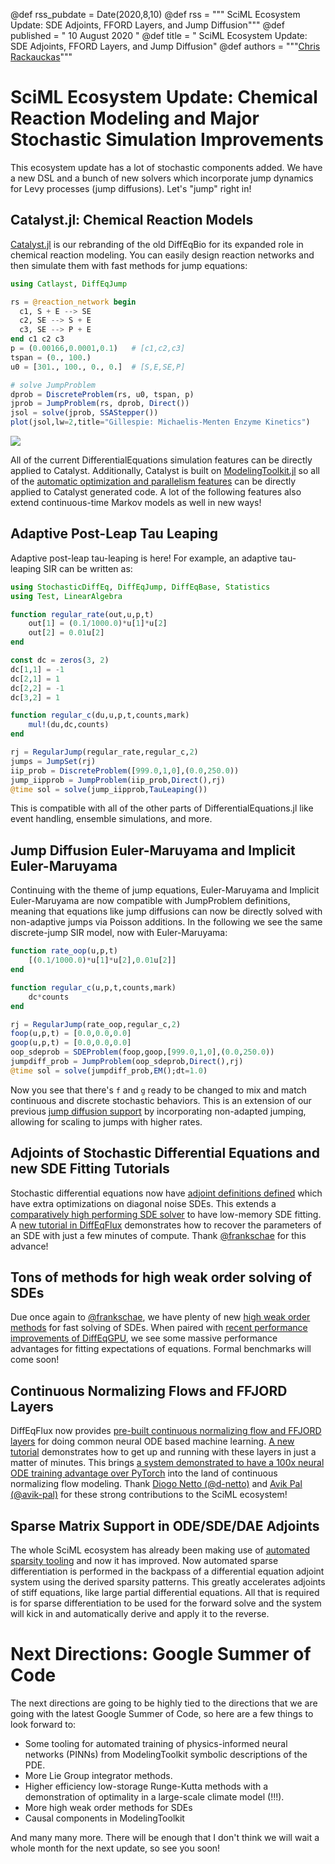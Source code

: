 @def rss_pubdate = Date(2020,8,10)
@def rss = """ SciML Ecosystem Update: SDE Adjoints, FFORD Layers, and Jump Diffusion"""
@def published = " 10 August 2020 "
@def title = " SciML Ecosystem Update: SDE Adjoints, FFORD Layers, and Jump Diffusion"
@def authors = """<a href="https://github.com/ChrisRackauckas">Chris Rackauckas</a>"""

# SciML Ecosystem Update: Chemical Reaction Modeling and Major Stochastic Simulation Improvements

This ecosystem update has a lot of stochastic components added. We have a new
DSL and a bunch of new solvers which incorporate jump dynamics for Levy processes
(jump diffusions). Let's "jump" right in!

## Catalyst.jl: Chemical Reaction Models

[Catalyst.jl](https://catalyst.sciml.ai/dev/) is our rebranding of the old
DiffEqBio for its expanded role in chemical reaction modeling. You can easily
design reaction networks and then simulate them with fast methods for jump
equations:

```julia
using Catlayst, DiffEqJump

rs = @reaction_network begin
  c1, S + E --> SE
  c2, SE --> S + E
  c3, SE --> P + E
end c1 c2 c3
p = (0.00166,0.0001,0.1)   # [c1,c2,c3]
tspan = (0., 100.)
u0 = [301., 100., 0., 0.]  # [S,E,SE,P]

# solve JumpProblem
dprob = DiscreteProblem(rs, u0, tspan, p)
jprob = JumpProblem(rs, dprob, Direct())
jsol = solve(jprob, SSAStepper())
plot(jsol,lw=2,title="Gillespie: Michaelis-Menten Enzyme Kinetics")
```

![](https://user-images.githubusercontent.com/1814174/87864114-3bf9dd00-c932-11ea-83a0-58f38aee8bfb.png)

All of the current DifferentialEquations simulation features can be directly
applied to Catalyst. Additionally, Catalyst is built on [ModelingToolkit.jl](https://mtk.sciml.ai/dev/)
so all of the [automatic optimization and parallelism features](https://youtu.be/UNkXNZZ3hSw)
can be directly applied to Catalyst generated code. A lot of the following
features also extend continuous-time Markov models as well in new ways!

## Adaptive Post-Leap Tau Leaping

Adaptive post-leap tau-leaping is here! For example, an adaptive tau-leaping
SIR can be written as:

```julia
using StochasticDiffEq, DiffEqJump, DiffEqBase, Statistics
using Test, LinearAlgebra

function regular_rate(out,u,p,t)
    out[1] = (0.1/1000.0)*u[1]*u[2]
    out[2] = 0.01u[2]
end

const dc = zeros(3, 2)
dc[1,1] = -1
dc[2,1] = 1
dc[2,2] = -1
dc[3,2] = 1

function regular_c(du,u,p,t,counts,mark)
    mul!(du,dc,counts)
end

rj = RegularJump(regular_rate,regular_c,2)
jumps = JumpSet(rj)
iip_prob = DiscreteProblem([999.0,1,0],(0.0,250.0))
jump_iipprob = JumpProblem(iip_prob,Direct(),rj)
@time sol = solve(jump_iipprob,TauLeaping())
```

This is compatible with all of the other parts of DifferentialEquations.jl like
event handling, ensemble simulations, and more.

## Jump Diffusion Euler-Maruyama and Implicit Euler-Maruyama

Continuing with the theme of jump equations, Euler-Maruyama and Implicit Euler-Maruyama
are now compatible with JumpProblem definitions, meaning that equations like
jump diffusions can now be directly solved with non-adaptive jumps via Poisson
additions. In the following we see the same discrete-jump SIR model, now with
Euler-Maruyama:

```julia
function rate_oop(u,p,t)
    [(0.1/1000.0)*u[1]*u[2],0.01u[2]]
end

function regular_c(u,p,t,counts,mark)
    dc*counts
end

rj = RegularJump(rate_oop,regular_c,2)
foop(u,p,t) = [0.0,0.0,0.0]
goop(u,p,t) = [0.0,0.0,0.0]
oop_sdeprob = SDEProblem(foop,goop,[999.0,1,0],(0.0,250.0))
jumpdiff_prob = JumpProblem(oop_sdeprob,Direct(),rj)
@time sol = solve(jumpdiff_prob,EM();dt=1.0)
```

Now you see that there's `f` and `g` ready to be changed to mix and match
continuous and discrete stochastic behaviors. This is an extension of our
previous [jump diffusion support](https://diffeq.sciml.ai/stable/tutorials/jump_diffusion/)
by incorporating non-adapted jumping, allowing for scaling to jumps with higher
rates.

## Adjoints of Stochastic Differential Equations and new SDE Fitting Tutorials

Stochastic differential equations now have [adjoint definitions defined](https://frankschae.github.io/post/gsoc2020-high-weak-order-solvers-sde-adjoints/)
which have extra optimizations on diagonal noise SDEs. This extends a
[comparatively high performing SDE solver](https://gist.github.com/ChrisRackauckas/6a03e7b151c86b32d74b41af54d495c6)
to have low-memory SDE fitting. A [new tutorial in DiffEqFlux](https://diffeqflux.sciml.ai/dev/examples/optimization_sde/)
demonstrates how to recover the parameters of an SDE with just a few minutes
of compute. Thank [@frankschae](https://github.com/frankschae) for this advance!

## Tons of methods for high weak order solving of SDEs

Due once again to [@frankschae](https://github.com/frankschae), we have plenty
of new [high weak order methods](https://diffeq.sciml.ai/dev/solvers/sde_solve/#High-Weak-Order-Methods-1)
for fast solving of SDEs. When paired with
[recent performance improvements of DiffEqGPU](https://github.com/SciML/DiffEqGPU.jl),
we see some massive performance advantages for fitting expectations of equations.
Formal benchmarks will come soon!

## Continuous Normalizing Flows and FFJORD Layers

DiffEqFlux now provides
[pre-built continuous normalizing flow and FFJORD layers](https://diffeqflux.sciml.ai/dev/layers/CNFLayer/)
for doing common neural ODE based machine learning. [A new tutorial](https://diffeqflux.sciml.ai/dev/examples/normalizing_flows/)
demonstrates how to get up and running with these layers in just a matter of
minutes. This brings [a system demonstrated to have a 100x neural ODE training
advantage over PyTorch](https://gist.github.com/ChrisRackauckas/4a4d526c15cc4170ce37da837bfc32c4)
into the land of continuous normalizing flow modeling. Thank
[Diogo Netto (@d-netto)](https://github.com/d-netto) and
[Avik Pal (@avik-pal)](https://github.com/avik-pal) for these strong contributions
to the SciML ecosystem!

## Sparse Matrix Support in ODE/SDE/DAE Adjoints

The whole SciML ecosystem has already been making use of
[automated sparsity tooling](https://openreview.net/pdf?id=rJlPdcY38B) and now
it has improved. Now automated sparse differentiation is performed in the
backpass of a differential equation adjoint system using the derived sparsity
patterns. This greatly accelerates adjoints of stiff equations, like large
partial differential equations. All that is required is for sparse differentiation
to be used for the forward solve and the system will kick in and automatically
derive and apply it to the reverse.

# Next Directions: Google Summer of Code

The next directions are going to be highly tied to the directions that
we are going with the latest Google Summer of Code, so here are a few
things to look forward to:

- Some tooling for automated training of physics-informed neural
  networks (PINNs) from ModelingToolkit symbolic descriptions of the
  PDE.
- More Lie Group integrator methods.
- Higher efficiency low-storage Runge-Kutta methods with a demonstration
  of optimality in a large-scale climate model (!!!).
- More high weak order methods for SDEs
- Causal components in ModelingToolkit

And many many more. There will be enough that I don't think we will
wait a whole month for the next update, so see you soon!
